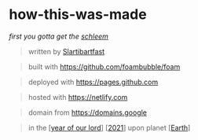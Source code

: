 # how-this-was-made

*first you gotta get the [schleem](https://youtu.be/eMJk4y9NGvE)*

> written by [Slartibartfast](https://en.wikipedia.org/wiki/Slartibartfast)

> built with <https://github.com/foambubble/foam>

> deployed with <https://pages.github.com>

> hosted with <https://netlify.com>

> domain from <https://domains.google>

> in the [[year of our lord]] [[2021]] upon planet [[Earth]]

[//begin]: # "Autogenerated link references for markdown compatibility"
[year of our lord]: <year of our lord> "year of our lord"
[2021]: 2021 "2021"
[Earth]: "Earth" "Earth"
[//end]: # "Autogenerated link references"

